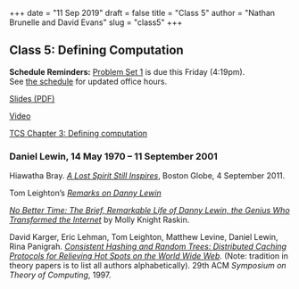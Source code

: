 +++
date = "11 Sep 2019"
draft = false
title = "Class 5"
author = "Nathan Brunelle and David Evans"
slug = "class5"
+++

## Class 5: Defining Computation

**Schedule Reminders:** [Problem Set 1](/ps1) is due this Friday (4:19pm).  
See [the schedule](/schedule) for updated office hours.

[Slides (PDF)](https://www.dropbox.com/s/kfm0h66scpoby44/class5.pptx?dl=0)

[Video](https://uva.hosted.panopto.com/Panopto/Pages/Viewer.aspx?id=bc59b9a8-4076-4d9e-b854-aac5014164e3)

[TCS Chapter 3: Defining computation](/docs/tcs-chapter3.pdf)

### Daniel Lewin, 14 May 1970 &ndash; 11 September 2001

<p>Hiawatha Bray. <a href="http://archive.boston.com/business/technology/articles/2011/09/04/akamai_thrives_in_the_spirit_of_its_lost_founder/?camp=pm"><em>A Lost Spirit Still Inspires</em></a>, Boston Globe, 4 September 2011.</p>

<p>Tom Leighton&rsquo;s <a href="http://www.egr.unlv.edu/~bein/SIGACT/lewin.html"><em>Remarks on Danny Lewin</em></a></p>

<p><a href="https://www.amazon.com/No-Better-Time-Remarkable-Transformed/dp/0306821664"><em>No Better Time: The Brief, Remarkable Life of Danny Lewin, the Genius Who Transformed the Internet</em></a> by Molly Knight Raskin.</p>

<p>David Karger, Eric Lehman, Tom Leighton, Matthew Levine, Daniel Lewin,
Rina Panigrah.  <a href="https://www.akamai.com/kr/ko/multimedia/documents/technical-publication/consistent-hashing-and-random-trees-distributed-caching-protocols-for-relieving-hot-spots-on-the-world-wide-web-technical-publication.pdf"><em>Consistent Hashing and Random Trees: Distributed
Caching Protocols for Relieving Hot Spots on the World Wide
Web</em></a>. (Note:
tradition in theory papers is to list all authors alphabetically). 29th
ACM <em>Symposium on Theory of Computing</em>, 1997.</p>
